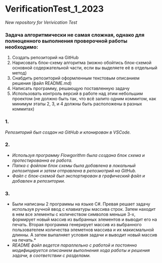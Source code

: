 # VerificationTest_1_2023
*New repository for Verivication Test*

### **Задача алгоритмически не самая сложная, однако для полноценного выполнения проверочной работы необходимо:**

1. Создать репозиторий на GitHub
2. Нарисовать блок-схему алгоритма (можно обойтись блок-схемой основной содержательной части, если вы выделяете её в отдельный метод)
3. Снабдить репозиторий оформленным текстовым описанием решения (файл README.md)
4. Написать программу, решающую поставленную задачу
5. Использовать контроль версий в работе над этим небольшим проектом (не должно быть так, что всё залито одним коммитом, как минимум этапы 2, 3, и 4 должны быть расположены в разных коммитах)


### 1. 

*Репозиторий был создан на GitHub и клонирован в VSCode.*

### 2. 
* *Используя программу Flowgorithm была создана блок схема и протестированна ее работа.*
* *Папка с файлом блок схемы была добавлена в локальный репозитория и затем отправлена в репозиотрий на GitHub.*
* *Файл с блок-схемой был экспортирован в графический файл и добавлен в репозитории.*
### 3.
* Были написаны  2 программы на языке C#. Превая решает задачу используя ручной ввод с клавиатуры массива строк. Затем находит в нем все элементы с количеством символов меньше 3-х, формирует новый массив из выбранных элементов и выводит его на печать.
Вторая программа генерирует массив из выбранного пользователем количества элеметнов массива и их макисмальной длинны. А затем выпалняет условия задачи и выводит новый массив на печать.*
* *README файл ведется параллельно с работой и постоянно модифицируется описанием выполнения хода работы и решения задачи, в соответствии с разделами.*
